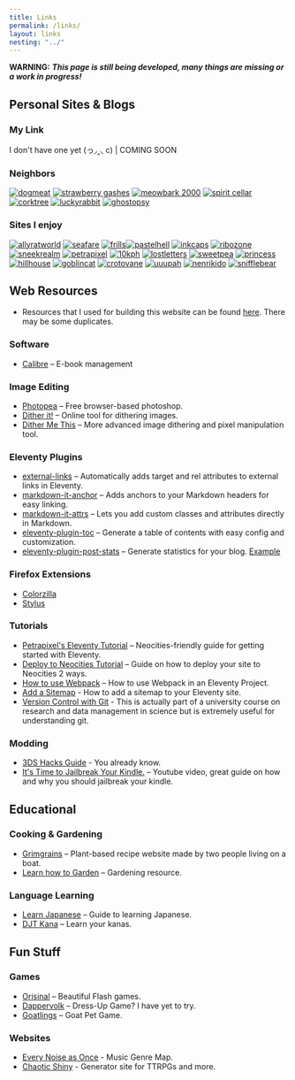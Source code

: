 ```yaml
---
title: Links
permalink: /links/
layout: links
nesting: "../"
---
```


**WARNING:** ***This page is still being developed, many things are missing or a work in progress!***

## Personal Sites & Blogs

### My Link

I don't have one yet (っ◞‸◟ c) | COMING SOON

### Neighbors
<div class="link-buttons">

[![dogmeat](/images/buttons/sites/doqmeat.png)](https://doqmeat.com/) [![strawberry gashes](https://i.imgur.com/V9sIpx6.gif)](https://strawberry-gashes.neocities.org) [![meowbark 2000](https://i.imgur.com/0dRy6ek.png)](https://meowbark2000.neocities.org) [![spirit cellar](/images/buttons/sites/spiritcellar.gif)](https://spiritcellar.neocities.org/) [![corktree](/images/buttons/sites/corktree.png)](https://corktree.neocities.org/) [![luckyrabbit](https://files.catbox.moe/n23862.png)](https://luckyrabbit.neocities.org/) [![ghostopsy](/images/buttons/sites/ghostopsy.gif)](https://ghostopsy.neocities.org/)

</div>

### Sites I enjoy

<div class="link-buttons">

[![allyratworld](/images/buttons/sites/allyrat.gif)](https://allyratworld.com/) [![seafare](/images/buttons/sites/seafare.png)](https://seafare.neocities.org/) [![frills](/images/buttons/sites/frills.png)](https://frills.dev/)[![pastelhell](/images/buttons/sites/pastelhell.gif)](https://pastelhello.com) [![inkcaps](/images/buttons/sites/inkcaps.gif)](https://inkcaps.neocities.org/) [![ribozone](/images/buttons/sites/ribozone.gif)](https://ribo.zone/) [![sneekrealm](/images/buttons/sites/sneeksrealm.png)](https://sneekrealm.neocities.org/) [![petrapixel](https://cdn.jsdelivr.net/gh/petracoding/petrapixel.neocities.org@latest/public/assets/img/linkback.gif)](https://petrapixel.neocities.org/) [![10kph](/images/buttons/sites/10kph.webp)](https://karma.computer/) [![lostletters](/images/buttons/sites/LostLetters.gif)](https://lostletters.neocities.org/graphics/site_buttons/LostLetters88x31.gif) [![sweetpea](/images/buttons/sites/sweetpea.gif)](https://sweet-pea.neocities.org/) [![princess](https://princss.online/media/images/buttons/princss_button.png)](https://princss.online/) [![hillhouse](/images/buttons/sites/hillhouse.png)](https://hillhouse.neocities.org/) [![goblincat](/images/buttons/sites/goblincat.png)](https://goblincat.neocities.org/) [![crotovane](/images/buttons/sites/crotovane.gif)](https://crotovane.neocities.org/) [![uuupah](/images/buttons/sites/uuupah.png)](https://uuupah.neocities.org/) [![nenrikido](https://dl.dropbox.com/s/265wg2om8bjr5g6/nenrikido_button.gif)](https://nenrikido.neocities.org) [![snifflebear](/images/buttons/sites/snifflebear.png)](https://www.snifflebear.moe/)

</div>

## Web Resources
 
- Resources that I used for building this website can be found [here](/site). There may be some duplicates. 

### Software

- [Calibre](https://calibre-ebook.com/) – E-book management

### Image Editing

- [Photopea](https://www.photopea.com/) – Free browser-based photoshop.
- [Dither it!](https://ditherit.com/) – Online tool for dithering images.
- [Dither Me This](https://doodad.dev/dither-me-this/) – More advanced image dithering and pixel manipulation tool.

### Eleventy Plugins

- [external-links](https://www.npmjs.com/package/@sardine/eleventy-plugin-external-links) – Automatically adds target and rel attributes to external links in Eleventy.
- [markdown-it-anchor](https://github.com/valeriangalliat/markdown-it-anchor) – Adds anchors to your Markdown headers for easy linking.
- [markdown-it-attrs](https://github.com/arve0/markdown-it-attrs) – Lets you add custom classes and attributes directly in Markdown.
- [eleventy-plugin-toc](https://github.com/uncenter/eleventy-plugin-toc) – Generate a table of contents with easy config and customization.
- [eleventy-plugin-post-stats](https://github.com/johnwargo/eleventy-plugin-post-stats) – Generate statistics for your blog. [Example](https://rknight.me/blog/stats/)

### Firefox Extensions

- [Colorzilla](https://www.colorzilla.com/firefox/)
- [Stylus](https://addons.mozilla.org/en-US/firefox/addon/styl-us/)


### Tutorials 

- [Petrapixel's Eleventy Tutorial](https://petrapixel.neocities.org/coding/eleventy-tutorial) – Neocities-friendly guide for getting started with Eleventy.
- [Deploy to Neocities Tutorial](https://nenrikido.neocities.org/blog/post/deploy-site/) – Guide on how to deploy your site to Neocities 2 ways. 
- [How to use Webpack](https://dev.to/derrickreimer/how-to-use-webpack-in-an-eleventy-project-272j) – How to use Webpack in an Eleventy Project.
- [Add a Sitemap](https://11ty.recipes/recipes/add-a-sitemap/) - How to add a sitemap to your Eleventy site.
- [Version Control with Git](https://www.geos.ed.ac.uk/~smudd/NMDM_Course/html/version_control_git.html) - This is actually part of a university course on research and data management in science but is extremely useful for understanding git. 

### Modding

- [3DS Hacks Guide](https://3ds.hacks.guide/) - You already know.
- [It's Time to Jailbreak Your Kindle.](https://www.youtube.com/watch?v=Qtk7ERwlIAk&t=361s) – Youtube video, great guide on how and why you should jailbreak your kindle.

## Educational

### Cooking  & Gardening

- [Grimgrains](https://grimgrains.com/site/home.html) – Plant-based recipe website made by two people living on a boat.
- [Learn how to Garden](https://dreambubble.neocities.org/garden) – Gardening resource.

### Language Learning

- [Learn Japanese](https://www.tofugu.com/learn-japanese/) – Guide to learning Japanese.
- [DJT Kana](https://djtguide.neocities.org/kana/) – Learn your kanas.

## Fun Stuff

### Games

- [Orisinal](https://www.ferryhalim.com/orisinal/) – Beautiful Flash games.
- [Dappervolk](https://dappervolk.com/) – Dress-Up Game? I have yet to try.
- [Goatlings](https://www.goatlings.com/) – Goat Pet Game.

### Websites 

- [Every Noise as Once](https://everynoise.com/) - Music Genre Map.
- [Chaotic Shiny](http://chaoticshiny.com/index.php) - Generator site for TTRPGs and more.